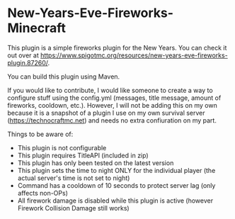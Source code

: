 # New-Years-Eve-Fireworks-Minecraft

This plugin is a simple fireworks plugin for the New Years. You can check it out over at https://www.spigotmc.org/resources/new-years-eve-fireworks-plugin.87260/.

You can build this plugin using Maven.

If you would like to contribute, I would like someone to create a way to configure stuff using the config.yml (messages, title message, amount of fireworks, cooldown, etc.). However, I will not be adding this on my own because it is a snapshot of a plugin I use on my own survival server (https://technocraftmc.net) and needs no extra confiuration on my part. 


Things to be aware of:
- This plugin is not configurable
- This plugin requires TitleAPI (included in zip)
- This plugin has only been tested on the latest version
- This plugin sets the time to night ONLY for the individual player (the actual server's time is not set to night)
- Command has a cooldown of 10 seconds to protect server lag (only affects non-OPs)
- All firework damage is disabled while this plugin is active (however Firework Collision Damage still works)
